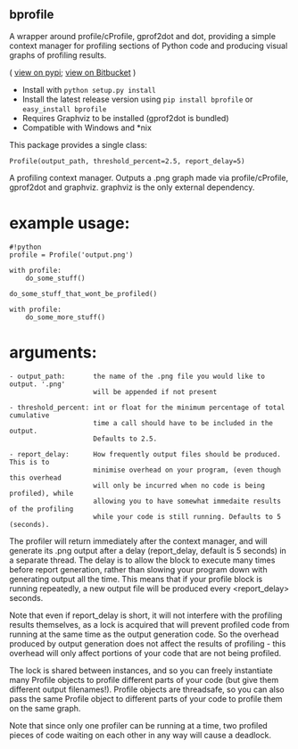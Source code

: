 ## bprofile

A wrapper around profile/cProfile, gprof2dot and dot,
providing a simple context manager for profiling sections
of Python code and producing visual graphs of profiling results.

( 
[view on pypi](https://pypi.python.org/pypi/bprofile/);
[view on Bitbucket](https://bitbucket.org/cbillington/bprofile)
)

   * Install with `python setup.py install` 
   * Install the latest release version using `pip install bprofile` or `easy_install bprofile`
   * Requires Graphviz to be installed (gprof2dot is bundled)
   * Compatible with Windows and *nix
   
This package provides a single class:

    Profile(output_path, threshold_percent=2.5, report_delay=5)
    
A profiling context manager. Outputs a .png graph made via profile/cProfile, gprof2dot
and graphviz. graphviz is the only external dependency.

# example usage:

```
#!python
profile = Profile('output.png')

with profile:
    do_some_stuff()

do_some_stuff_that_wont_be_profiled()

with profile:
    do_some_more_stuff()
```

# arguments:

    - output_path:       the name of the .png file you would like to output. '.png'
                         will be appended if not present
                         
    - threshold_percent: int or float for the minimum percentage of total cumulative
                         time a call should have to be included in the output. 
                         Defaults to 2.5.
                         
    - report_delay:      How frequently output files should be produced. This is to
                         minimise overhead on your program, (even though this overhead
                         will only be incurred when no code is being profiled), while
                         allowing you to have somewhat immedaite results of the profiling
                         while your code is still running. Defaults to 5 (seconds).

The profiler will return immediately after the context manager, and will generate
its .png output after a delay (report_delay, default is 5 seconds) in a separate thread.
The delay is to allow the block to execute many times before report generation,
rather than slowing your program down with generating output all the time. This means
that if your profile block is running repeatedly, a new output file will be produced
every <report_delay> seconds.

Note that even if report_delay is short, it will not interfere with the profiling
results themselves, as a lock is acquired that will prevent profiled code from running
at the same time as the output generation code. So the overhead produced by output
generation does not affect the results of profiling - this overhead will only affect
portions of your code that are not being profiled.

The lock is shared between instances, and so you can freely instantiate many
Profile objects to profile different parts of your code (but give them different output
filenames!).
Profile objects are threadsafe, so you can also pass the same Profile object to different
parts of your code to profile them on the same graph.

Note that since only one profiler can be running at a time, two profiled pieces of code
waiting on each other in any way will cause a deadlock.
